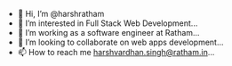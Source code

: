 - 👋 Hi, I’m @harshratham
- 👀 I’m interested in Full Stack Web Development...
- 🌱 I’m working as a software engineer at Ratham...
- 💞️ I’m looking to collaborate on web apps development...
- 📫 How to reach me harshvardhan.singh@ratham.in...

<!---
harshratham/harshratham is a ✨ special ✨ repository because its `README.md` (this file) appears on your GitHub profile.
You can click the Preview link to take a look at your changes.
--->
